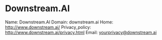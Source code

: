 
# Downstream.AI

Name: Downstream.AI
Domain: downstream.ai
Home: http://www.downstream.ai/
Privacy_policy: http://www.downstream.ai/privacy.html
Email: yourprivacy@downstream.ai
